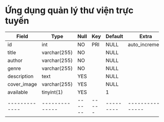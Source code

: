 # Ứng dụng quản lý thư viện trực tuyến


| Field       | Type         | Null | Key | Default | Extra          |
|-------------|--------------|------|-----|---------|----------------|
| id          | int          | NO   | PRI | NULL    | auto_increment |
| title       | varchar(255) | NO   |     | NULL    |                |
| author      | varchar(255) | NO   |     | NULL    |                |
| genre       | varchar(255) | NO   |     | NULL    |                |
| description | text         | YES  |     | NULL    |                |
| cover_image | varchar(255) | YES  |     | NULL    |                |
| available   | tinyint(1)   | YES  |     | 1       |                |
|-------------|--------------|------|-----|---------|----------------|